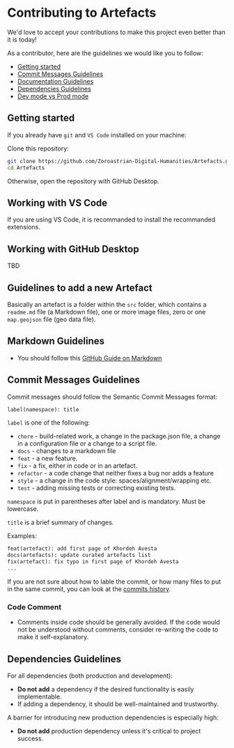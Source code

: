 # Contributing to Artefacts

We'd love to accept your contributions to make this project even better than it is today!

As a contributor, here are the guidelines we would like you to follow:

- [Getting started](#Getting-started)
- [Commit Messages Guidelines](#Commit-Messages-Guidelines)
- [Documentation Guidelines](#Documentation-Guidelines)
- [Dependencies Guidelines](#Dependencies-Guidelines)
- [Dev mode vs Prod mode](#Dev-mode-versus-production-mode)

## Getting started

If you already have `git` and `VS Code` installed on your machine:

  Clone this repository:
  
  ```bash
  git clone https://github.com/Zoroastrian-Digital-Humanities/Artefacts.git
  cd Artefacts
  ```

Otherwise, open the repository with GitHub Desktop.

## Working with VS Code

If you are using VS Code, it is recommanded to install the recommanded extensions.

## Working with GitHub Desktop

TBD

## Guidelines to add a new Artefact

Basically an artefact is a folder within the `src` folder, which contains a `readme.md` file (a Markdown file), one or more image files, zero or one `map.geojson` file (geo data file).

## Markdown Guidelines

- You should follow this [GitHub Guide on Markdown](https://guides.github.com/features/mastering-markdown/)

## Commit Messages Guidelines

Commit messages should follow the Semantic Commit Messages format:

```txt
label(namespace): title
```

`label` is one of the following:

- `chore` - build-related work, a change in the package.json file, a change in a configuration  file or a change to a script file.
- `docs` - changes to a markdown file
- `feat` - a new feature.
- `fix` - a fix, either in code or in an artefact.
- `refactor` - a code change that neither fixes a bug nor adds a feature
- `style` - a change in the code style: spaces/alignment/wrapping etc.
- `test` - adding missing tests or correcting existing tests.

`namespace` is put in parentheses after label and is mandatory. Must be lowercase.

`title` is a brief summary of changes.

Examples:

```txt
feat(artefact): add first page of Khordeh Avesta
docs(artefacts): update curated artefacts list
fix(artefact): fix typo in first page of Khordeh Avesta
...
```

If you are not sure about how to lable the commit, or how many files to put in the same commit, you can look at the [commits history](https://github.com/Zoroastrian-Digital-Humanities/Artefacts/commits/main).

### Code Comment

- Comments inside code should be generally avoided. If the code would not be understood without comments, consider re-writing the code to make it self-explanatory.

## Dependencies Guidelines

For all dependencies (both production and development):

- **Do not add** a dependency if the desired functionality is easily implementable.
- If adding a dependency, it should be well-maintained and trustworthy.

A barrier for introducing new production dependencies is especially high:

- **Do not add** production dependency unless it's critical to project success.
